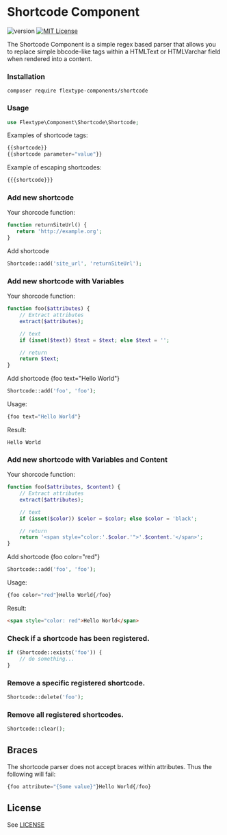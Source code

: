 # Shortcode Component
![version](https://img.shields.io/badge/version-1.1.0-brightgreen.svg?style=flat-square "Version")
[![MIT License](https://img.shields.io/badge/license-MIT-blue.svg?style=flat-square)](https://github.com/flextype-components/shortcode/blob/master/LICENSE)

The Shortcode Component is a simple regex based parser that allows you to replace simple bbcode-like tags within a HTMLText or HTMLVarchar field when rendered into a content.   


### Installation

```
composer require flextype-components/shortcode
```

### Usage

```php
use Flextype\Component\Shortcode\Shortcode;
```

Examples of shortcode tags:  

```php
{{shortcode}}
{{shortcode parameter="value"}}
```

Example of escaping shortcodes:  
```php
{{{shortcode}}}
```

### Add new shortcode

Your shorcode function:  
```php
function returnSiteUrl() {
   return 'http://example.org';
}
```

Add shortcode  
```php
Shortcode::add('site_url', 'returnSiteUrl');
```

### Add new shortcode with Variables
Your shorcode function:  
```php
function foo($attributes) {
    // Extract attributes
    extract($attributes);

    // text
    if (isset($text)) $text = $text; else $text = '';

    // return
    return $text;
}
```

Add shortcode {foo text="Hello World"}   
```php
Shortcode::add('foo', 'foo');
```
Usage:  
```php
{foo text="Hello World"}
```
Result:  
```
Hello World
```

### Add new shortcode with Variables and Content

Your shorcode function:  
```php
function foo($attributes, $content) {
    // Extract attributes
    extract($attributes);

    // text
    if (isset($color)) $color = $color; else $color = 'black';

    // return
    return '<span style="color:'.$color.'">'.$content.'</span>';
}
```

Add shortcode {foo color="red"}  
```php
Shortcode::add('foo', 'foo');
```

Usage:  
```php
{foo color="red"}Hello World{/foo}
```

Result:  
```html
<span style="color: red">Hello World</span>  
```

### Check if a shortcode has been registered.
```php
if (Shortcode::exists('foo')) {
    // do something...
}
```

### Remove a specific registered shortcode.
```php
Shortcode::delete('foo');
```

### Remove all registered shortcodes.
```php
Shortcode::clear();
```

## Braces
The shortcode parser does not accept braces within attributes. Thus the following will fail:   
```php
{foo attribute="{Some value}"}Hello World{/foo}
```

## License
See [LICENSE](https://github.com/force-components/Shortcode/blob/master/LICENSE)
